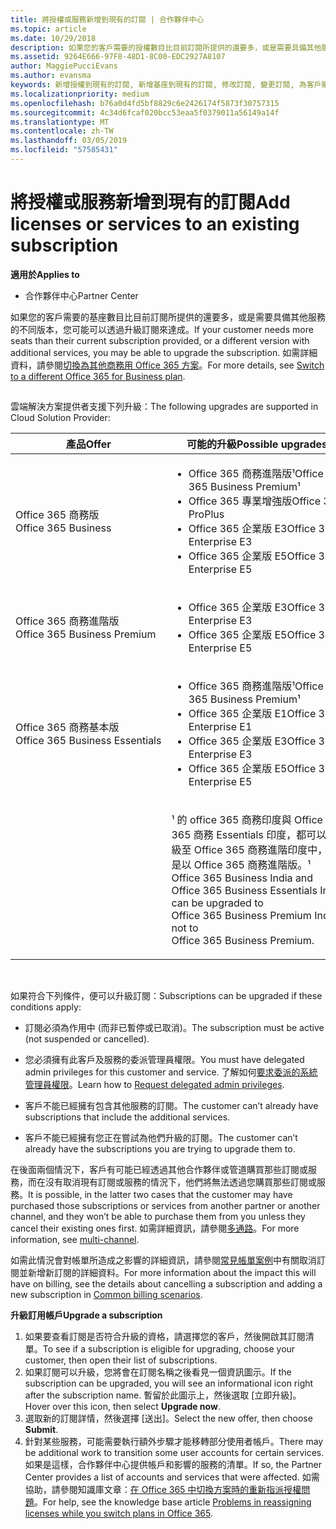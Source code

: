 ```yaml
---
title: 將授權或服務新增到現有的訂閱 | 合作夥伴中心
ms.topic: article
ms.date: 10/29/2018
description: 如果您的客戶需要的授權數目比目前訂閱所提供的還要多，或是需要具備其他服務的不同版本，您可能可以透過升級訂閱來達成。
ms.assetid: 9264E666-97F8-48D1-8C00-EDC2927A8107
author: MaggiePucciEvans
ms.author: evansma
keywords: 新增授權到現有的訂閱, 新增基座到現有的訂閱, 修改訂閱, 變更訂閱, 為客戶購買更多授權
ms.localizationpriority: medium
ms.openlocfilehash: b76a0d4fd5bf8829c6e2426174f5873f30757315
ms.sourcegitcommit: 4c34d6fcaf020bcc53eaa5f0379011a56149a14f
ms.translationtype: MT
ms.contentlocale: zh-TW
ms.lasthandoff: 03/05/2019
ms.locfileid: "57585431"
---
```

# <a name="add-licenses-or-services-to-an-existing-subscription"></a><span data-ttu-id="2d10e-104">將授權或服務新增到現有的訂閱</span><span class="sxs-lookup"><span data-stu-id="2d10e-104">Add licenses or services to an existing subscription</span></span>

<span data-ttu-id="2d10e-105">**適用於**</span><span class="sxs-lookup"><span data-stu-id="2d10e-105">**Applies to**</span></span>

-  <span data-ttu-id="2d10e-106">合作夥伴中心</span><span class="sxs-lookup"><span data-stu-id="2d10e-106">Partner Center</span></span>

<span data-ttu-id="2d10e-107">如果您的客戶需要的基座數目比目前訂閱所提供的還要多，或是需要具備其他服務的不同版本，您可能可以透過升級訂閱來達成。</span><span class="sxs-lookup"><span data-stu-id="2d10e-107">If your customer needs more seats than their current subscription provided, or a different version with additional services, you may be able to upgrade the subscription.</span></span> <span data-ttu-id="2d10e-108">如需詳細資料，請參閱[切換為其他商務用 Office 365 方案](https://go.microsoft.com/fwlink/p/?LinkId=723577)。</span><span class="sxs-lookup"><span data-stu-id="2d10e-108">For more details, see [Switch to a different Office 365 for Business plan](https://go.microsoft.com/fwlink/p/?LinkId=723577).</span></span>

## <a href="" id="upgradesubscription"></a>


<span data-ttu-id="2d10e-109">雲端解決方案提供者支援下列升級：</span><span class="sxs-lookup"><span data-stu-id="2d10e-109">The following upgrades are supported in Cloud Solution Provider:</span></span>

<table>
<colgroup>
<col width="50%" />
<col width="50%" />
</colgroup>
<thead>
<tr class="header">
<th><span data-ttu-id="2d10e-110">產品</span><span class="sxs-lookup"><span data-stu-id="2d10e-110">Offer</span></span></th>
<th><span data-ttu-id="2d10e-111">可能的升級</span><span class="sxs-lookup"><span data-stu-id="2d10e-111">Possible upgrades</span></span></th>
</tr>
</thead>
<tbody>
<tr class="odd">
<td><span data-ttu-id="2d10e-112">Office 365 商務版</span><span class="sxs-lookup"><span data-stu-id="2d10e-112">Office 365 Business</span></span></td>
<td><ul>
<li><span data-ttu-id="2d10e-113">Office 365 商務進階版¹</span><span class="sxs-lookup"><span data-stu-id="2d10e-113">Office 365 Business Premium¹</span></span></li>
<li><span data-ttu-id="2d10e-114">Office 365 專業增強版</span><span class="sxs-lookup"><span data-stu-id="2d10e-114">Office 365 ProPlus</span></span></li>
<li><span data-ttu-id="2d10e-115">Office 365 企業版 E3</span><span class="sxs-lookup"><span data-stu-id="2d10e-115">Office 365 Enterprise E3</span></span></li>
<li><span data-ttu-id="2d10e-116">Office 365 企業版 E5</span><span class="sxs-lookup"><span data-stu-id="2d10e-116">Office 365 Enterprise E5</span></span></li>
</ul></td>
</tr>
<tr class="even">
<td><span data-ttu-id="2d10e-117">Office 365 商務進階版</span><span class="sxs-lookup"><span data-stu-id="2d10e-117">Office 365 Business Premium</span></span></td>
<td><ul>
<li><span data-ttu-id="2d10e-118">Office 365 企業版 E3</span><span class="sxs-lookup"><span data-stu-id="2d10e-118">Office 365 Enterprise E3</span></span></li>
<li><span data-ttu-id="2d10e-119">Office 365 企業版 E5</span><span class="sxs-lookup"><span data-stu-id="2d10e-119">Office 365 Enterprise E5</span></span></li>
</ul></td>
</tr>
<tr class="odd">
<td><span data-ttu-id="2d10e-120">Office 365 商務基本版</span><span class="sxs-lookup"><span data-stu-id="2d10e-120">Office 365 Business Essentials</span></span></td>
<td><ul>
<li><span data-ttu-id="2d10e-121">Office 365 商務進階版¹</span><span class="sxs-lookup"><span data-stu-id="2d10e-121">Office 365 Business Premium¹</span></span></li>
<li><span data-ttu-id="2d10e-122">Office 365 企業版 E1</span><span class="sxs-lookup"><span data-stu-id="2d10e-122">Office 365 Enterprise E1</span></span></li>
<li><span data-ttu-id="2d10e-123">Office 365 企業版 E3</span><span class="sxs-lookup"><span data-stu-id="2d10e-123">Office 365 Enterprise E3</span></span></li>
<li><span data-ttu-id="2d10e-124">Office 365 企業版 E5</span><span class="sxs-lookup"><span data-stu-id="2d10e-124">Office 365 Enterprise E5</span></span></li>
</ul></td>
</tr>
<tr class="even">
<td></td>
<td><p><span data-ttu-id="2d10e-125">¹ 的 office 365 商務印度與 Office 365 商務 Essentials 印度，都可以升級至 Office 365 商務進階印度中，不是以 Office 365 商務進階版。</span><span class="sxs-lookup"><span data-stu-id="2d10e-125">¹ Office 365 Business India and Office 365 Business Essentials India can be upgraded to Office 365 Business Premium India, not to Office 365 Business Premium.</span></span></p></td>
</tr>
</tbody>
</table>

 

<span data-ttu-id="2d10e-126">如果符合下列條件，便可以升級訂閱：</span><span class="sxs-lookup"><span data-stu-id="2d10e-126">Subscriptions can be upgraded if these conditions apply:</span></span>

-   <span data-ttu-id="2d10e-127">訂閱必須為作用中 (而非已暫停或已取消)。</span><span class="sxs-lookup"><span data-stu-id="2d10e-127">The subscription must be active (not suspended or cancelled).</span></span>

-   <span data-ttu-id="2d10e-128">您必須擁有此客戶及服務的委派管理員權限。</span><span class="sxs-lookup"><span data-stu-id="2d10e-128">You must have delegated admin privileges for this customer and service.</span></span> <span data-ttu-id="2d10e-129">了解如何[要求委派的系統管理員權限](request-a-relationship-with-a-customer.md)。</span><span class="sxs-lookup"><span data-stu-id="2d10e-129">Learn how to [Request delegated admin privileges](request-a-relationship-with-a-customer.md).</span></span>

-   <span data-ttu-id="2d10e-130">客戶不能已經擁有包含其他服務的訂閱。</span><span class="sxs-lookup"><span data-stu-id="2d10e-130">The customer can’t already have subscriptions that include the additional services.</span></span>

-   <span data-ttu-id="2d10e-131">客戶不能已經擁有您正在嘗試為他們升級的訂閱。</span><span class="sxs-lookup"><span data-stu-id="2d10e-131">The customer can’t already have the subscriptions you are trying to upgrade them to.</span></span>

<span data-ttu-id="2d10e-132">在後面兩個情況下，客戶有可能已經透過其他合作夥伴或管道購買那些訂閱或服務，而在沒有取消現有訂閱或服務的情況下，他們將無法透過您購買那些訂閱或服務。</span><span class="sxs-lookup"><span data-stu-id="2d10e-132">It is possible, in the latter two cases that the customer may have purchased those subscriptions or services from another partner or another channel, and they won’t be able to purchase them from you unless they cancel their existing ones first.</span></span> <span data-ttu-id="2d10e-133">如需詳細資訊，請參閱[多通路](multichannel.md)。</span><span class="sxs-lookup"><span data-stu-id="2d10e-133">For more information, see [multi-channel](multichannel.md).</span></span>

<span data-ttu-id="2d10e-134">如需此情況會對帳單所造成之影響的詳細資訊，請參閱[常見帳單案例](common-billing-scenarios.md)中有關取消訂閱並新增新訂閱的詳細資料。</span><span class="sxs-lookup"><span data-stu-id="2d10e-134">For more information about the impact this will have on billing, see the details about cancelling a subscription and adding a new subscription in [Common billing scenarios](common-billing-scenarios.md).</span></span>

<span data-ttu-id="2d10e-135">**升級訂用帳戶**</span><span class="sxs-lookup"><span data-stu-id="2d10e-135">**Upgrade a subscription**</span></span>

1.  <span data-ttu-id="2d10e-136">如果要查看訂閱是否符合升級的資格，請選擇您的客戶，然後開啟其訂閱清單。</span><span class="sxs-lookup"><span data-stu-id="2d10e-136">To see if a subscription is eligible for upgrading, choose your customer, then open their list of subscriptions.</span></span>
2.  <span data-ttu-id="2d10e-137">如果訂閱可以升級，您將會在訂閱名稱之後看見一個資訊圖示。</span><span class="sxs-lookup"><span data-stu-id="2d10e-137">If the subscription can be upgraded, you will see an informational icon right after the subscription name.</span></span> <span data-ttu-id="2d10e-138">暫留於此圖示上，然後選取 \[立即升級\]。</span><span class="sxs-lookup"><span data-stu-id="2d10e-138">Hover over this icon, then select **Upgrade now**.</span></span>
3.  <span data-ttu-id="2d10e-139">選取新的訂閱詳情，然後選擇 \[送出\]。</span><span class="sxs-lookup"><span data-stu-id="2d10e-139">Select the new offer, then choose **Submit**.</span></span>
4.  <span data-ttu-id="2d10e-140">針對某些服務，可能需要執行額外步驟才能移轉部分使用者帳戶。</span><span class="sxs-lookup"><span data-stu-id="2d10e-140">There may be additional work to transition some user accounts for certain services.</span></span> <span data-ttu-id="2d10e-141">如果是這樣，合作夥伴中心提供帳戶和影響的服務的清單。</span><span class="sxs-lookup"><span data-stu-id="2d10e-141">If so, the Partner Center provides a list of accounts and services that were affected.</span></span> <span data-ttu-id="2d10e-142">如需協助，請參閱知識庫文章：[在 Office 365 中切換方案時的重新指派授權問題](https://go.microsoft.com/fwlink/p/?LinkId=723576)。</span><span class="sxs-lookup"><span data-stu-id="2d10e-142">For help, see the knowledge base article [Problems in reassigning licenses while you switch plans in Office 365](https://go.microsoft.com/fwlink/p/?LinkId=723576).</span></span>

 

 




